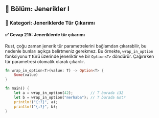 ## 📘 Bölüm: Jenerikler I  
### 🔹 Kategori: Jeneriklerde Tür Çıkarımı  
#### ✅ Cevap 215: Jeneriklerde tür çıkarımı

Rust, çoğu zaman jenerik tür parametrelerini bağlamdan çıkarabilir, bu nedenle bunları açıkça belirtmeniz gerekmez. Bu örnekte, `wrap_in_option` fonksiyonu `T` türü üzerinde jeneriktir ve bir `Option<T>` döndürür. Çağırırken tür parametresi otomatik olarak çıkarılır.

```rust
fn wrap_in_option<T>(value: T) -> Option<T> {
    Some(value)
}

fn main() {
    let a = wrap_in_option(42);        // T burada i32
    let b = wrap_in_option("merhaba"); // T burada &str
    println!("{:?}", a);
    println!("{:?}", b);
}
```
